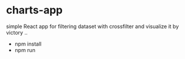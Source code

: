 # charts-app
simple React app for filtering dataset with crossfilter and visualize it by victory ..

- npm install 
- npm run 
